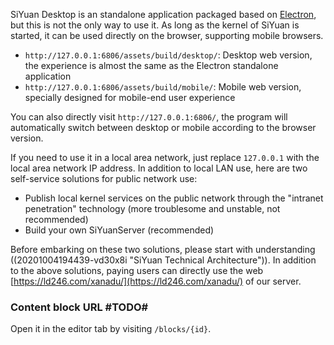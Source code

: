SiYuan Desktop is an standalone application packaged based on [Electron](https://www.electronjs.org), but this is not the only way to use it. As long as the kernel of SiYuan is started, it can be used directly on the browser, supporting mobile browsers.

* `http://127.0.0.1:6806/assets/build/desktop/`: Desktop web version, the experience is almost the same as the Electron standalone application
* `http://127.0.0.1:6806/assets/build/mobile/`: Mobile web version, specially designed for mobile-end user experience

You can also directly visit `http://127.0.0.1:6806/`, the program will automatically switch between desktop or mobile according to the browser version.

If you need to use it in a local area network, just replace `127.0.0.1` with the local area network IP address. In addition to local LAN use, here are two self-service solutions for public network use:

* Publish local kernel services on the public network through the "intranet penetration" technology (more troublesome and unstable, not recommended)
* Build your own SiYuanServer (recommended)

Before embarking on these two solutions, please start with understanding ((20201004194439-vd30x8i "SiYuan Technical Architecture")). In addition to the above solutions, paying users can directly use the web [https://ld246.com/xanadu/](https://ld246.com/xanadu/) of our server.

### Content block URL #TODO#

Open it in the editor tab by visiting `/blocks/{id}`.
